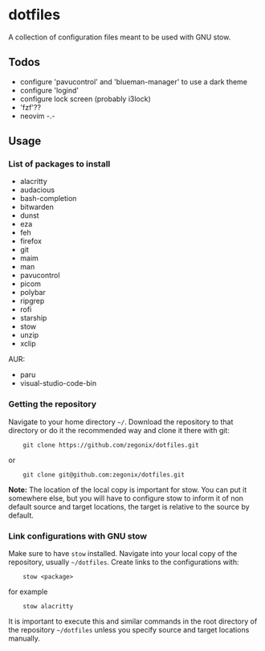 # dotfiles

A collection of configuration files meant to be used with GNU stow.


## Todos

* configure 'pavucontrol' and 'blueman-manager' to use a dark theme
* configure 'logind'
* configure lock screen (probably i3lock)
* 'fzf'??
* neovim -.-


## Usage

### List of packages to install
* alacritty
* audacious
* bash-completion
* bitwarden
* dunst
* eza
* feh
* firefox
* git
* maim
* man
* pavucontrol
* picom
* polybar
* ripgrep
* rofi
* starship
* stow
* unzip
* xclip

AUR:
* paru
* visual-studio-code-bin


### Getting the repository
Navigate to your home directory `~/`.
Download the repository to that directory or do it the recommended way and clone it there with git:
```
    git clone https://github.com/zegonix/dotfiles.git
```
or
```
    git clone git@github.com:zegonix/dotfiles.git
```

**Note:** The location of the local copy is important for stow. You can put it somewhere else, but you will have to configure stow to inform it of non default source and target locations, the target is relative to the source by default.


### Link configurations with GNU stow
Make sure to have `stow` installed.
Navigate into your local copy of the repository, usually `~/dotfiles`.
Create links to the configurations with:
```
    stow <package>
```
for example
```
    stow alacritty
```
It is important to execute this and similar commands in the root directory of the repository `~/dotfiles` unless you specify source and target locations manually.
